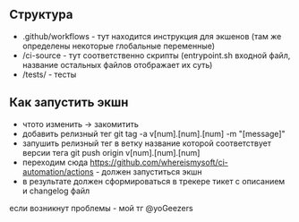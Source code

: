 ## Структура

- .github/workflows - тут находится инструкция для экшенов (там же определены некоторые глобальные переменные)
- /ci-source - тут соответственно скрипты (entrypoint.sh входной файл, название остальных файлов отображает их суть)
- /tests/ - тесты

## Как запустить экшн

- чтото изменить -> закомитить
- добавить релизный тег git tag -a v[num].[num].[num] -m "[message]"
- запушить релизный тег в ветку название которой соответствует версии тега git push origin v[num].[num].[num]
- переходим сюда https://github.com/whereismysoft/ci-automation/actions - должен запуститься экшн
- в результате должен сформироваться в трекере тикет с описанием и changelog файл

если возникнут проблемы - мой тг @yoGeezers

